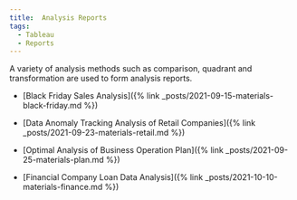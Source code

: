 ```yaml
---
title:  Analysis Reports
tags:
  - Tableau
  - Reports
---
```


A variety of analysis methods such as comparison, quadrant and transformation are used to form analysis reports.

<!--more-->

* [Black Friday Sales Analysis]({% link _posts/2021-09-15-materials-black-friday.md %})

* [Data Anomaly Tracking Analysis of Retail Companies]({% link _posts/2021-09-23-materials-retail.md %})

* [Optimal Analysis of Business Operation Plan]({% link _posts/2021-09-25-materials-plan.md %})

* [Financial Company Loan Data Analysis]({% link _posts/2021-10-10-materials-finance.md %})

  



